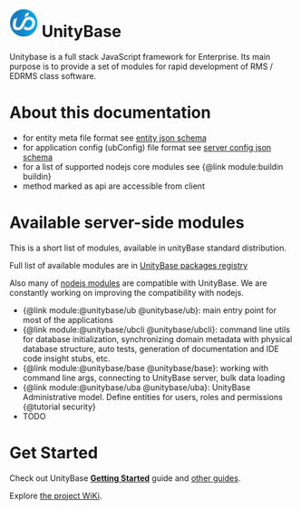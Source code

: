 # <a href="https://unitybase.info/"> <img src="/img/ub-logo-c.png" height="50" /></a> UnityBase

Unitybase is a full stack JavaScript framework for Enterprise. Its main purpose is to provide a set of modules for rapid development of RMS / EDRMS class software.

# About this documentation

- for entity meta file format see [entity json schema](http://lbovet.github.io/docson/index.html#https://unitybase.info/models/UB/schemas/entity.schema.json)
- for application config (ubConfig) file format see [server config json schema](http://lbovet.github.io/docson/index.html#https://unitybase.info/models/UB/schemas/ubConfig.schema.json)
- for a list of supported nodejs core modules see {@link module:buildin buildin}
- method marked as <span class="member-attr api">api</span> are accessible from client

# Available server-side modules
This is a short list of modules, available in unityBase standard distribution.

Full list of available modules are in [UnityBase packages registry](http://registry.unitybase.info)

Also many of [nodejs modules](https://www.npmjs.com) are compatible with UnityBase. We are constantly working on improving the compatibility with nodejs.

 - {@link module:@unitybase/ub @unitybase/ub}: main entry point for most of the applications
 - {@link module:@unitybase/ubcli @unitybase/ubcli}: command line utils for database initialization, synchronizing domain metadata with
 physical database structure, auto tests, generation of documentation and IDE code insight stubs, etc.
 - {@link module:@unitybase/base @unitybase/base}: working with command line args, connecting to UnityBase server, bulk data loading
 - {@link module:@unitybase/uba @unitybase/uba}: UnityBase Administrative model. Define entities for users, roles and permissions {@tutorial security}
 - TODO

# Get Started

Check out UnityBase [**Getting Started**](https://git-pub.intecracy.com/unitybase/samples/tree/master/courses/tutorial-v4) guide
and [other guides](https://git-pub.intecracy.com/unitybase/samples).

Explore [the project WiKi](https://git-pub.intecracy.com/unitybase/ubjs/wikis/home).

